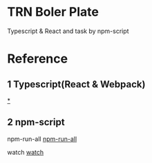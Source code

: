 # TRN Boler Plate

Typescript & React and task by npm-script



# Reference

## 1 Typescript(React & Webpack)
[*](https://www.typescriptlang.org/docs/handbook/react-&-webpack.html)

## 2 npm-script

npm-run-all
[npm-run-all](https://www.npmjs.com/package/npm-run-all)

watch
[watch](https://www.npmjs.com/package/watch)


